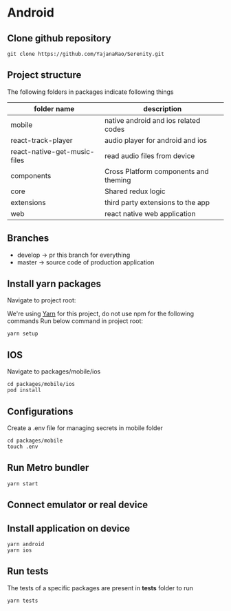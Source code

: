 # Android

## Clone github repository

```shell
git clone https://github.com/YajanaRao/Serenity.git
```

## Project structure

The following folders in packages indicate following things

| folder name                  | description                           |
| ---------------------------- | ------------------------------------- |
| mobile                       | native android and ios related codes  |
| react-track-player           | audio player for android and ios      |
| react-native-get-music-files | read audio files from device          |
| components                   | Cross Platform components and theming |
| core                         | Shared redux logic                    |
| extensions                   | third party extensions to the app     |
| web                          | react native web application          |

## Branches

- develop -> pr this branch for everything
- master -> source code of production application

## Install yarn packages

Navigate to project root:

We're using [Yarn](https://yarnpkg.com) for this project, do not use npm for the following commands
Run below command in project root:

```shell
yarn setup
```

## IOS

Navigate to packages/mobile/ios

```shell
cd packages/mobile/ios
pod install
```

## Configurations

Create a .env file for managing secrets in mobile folder

```shell
cd packages/mobile
touch .env
```

## Run Metro bundler

```shell
yarn start
```

## Connect emulator or real device

## Install application on device

```shell
yarn android
yarn ios
```

## Run tests

The tests of a specific packages are present in **tests** folder to run

```shell
yarn tests
```
